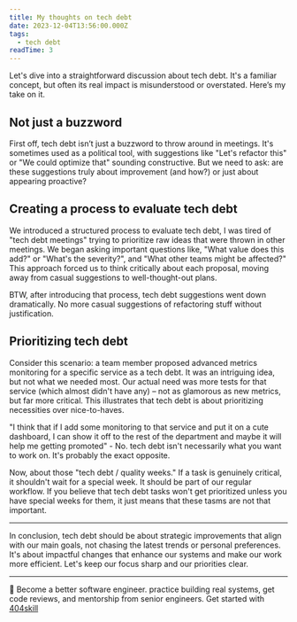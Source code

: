 ```yaml
---
title: My thoughts on tech debt
date: 2023-12-04T13:56:00.000Z
tags:
  - tech debt
readTime: 3
---
```



Let's dive into a straightforward discussion about tech debt. It's a familiar concept, but often its real impact is misunderstood or overstated. Here’s my  take on it.

## Not just a buzzword

First off, tech debt isn’t just a buzzword to throw around in meetings. It's sometimes used as a political tool, with suggestions like "Let's refactor this" or "We could optimize that" sounding constructive. But we need to ask: are these suggestions truly about improvement (and how?) or just about appearing proactive?

## Creating a process to evaluate tech debt

We introduced a structured process to evaluate tech debt, I was tired of "tech debt meetings" trying to prioritize raw ideas that were thrown in other meetings. We began asking important questions like, "What value does this add?" or "What's the severity?", and "What other teams might be affected?" This approach forced us to think critically about each proposal, moving away from casual suggestions to well-thought-out plans.

BTW, after introducing that process, tech debt suggestions went down dramatically. No more casual suggestions of refactoring stuff without justification.

## Prioritizing tech debt

Consider this scenario: a team member proposed advanced metrics monitoring for a specific service as a tech debt. It was an intriguing idea, but not what we needed most. Our actual need was more tests for that service (which almost didn't have any) – not as glamorous as new metrics, but far more critical. This illustrates that tech debt is about prioritizing necessities over nice-to-haves.

"I think that if I add some monitoring to that service and put it on a cute dashboard, I can show it off to the rest of the department and maybe it will help me getting promoted" - No. tech debt isn't necessarily what you want to work on. It's probably the exact opposite.

Now, about those "tech debt / quality weeks." If a task is genuinely critical, it shouldn't wait for a special week. It should be part of our regular workflow. If you believe that tech debt tasks won't get prioritized unless you have special weeks for them, it just means that these tasms are not that important.

---

In conclusion, tech debt should be about strategic improvements that align with our main goals, not chasing the latest trends or personal preferences. It's about impactful changes that enhance our systems and make our work more efficient. Let's keep our focus sharp and our priorities clear.

<!-- PROMO BLOCK -->
---

🚨 Become a better software engineer. practice building real systems, get code reviews, and mentorship from senior engineers.
Get started with [404skill](https://404skill.github.io/#/)
<!-- END PROMO BLOCK -->


